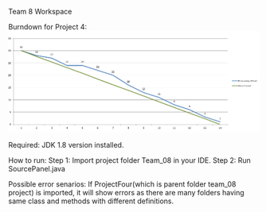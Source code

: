 Team 8 Workspace

Burndown for Project 4:
![burndown](Burndown_Chart.PNG)

Required: JDK 1.8 version installed.

How to run:
Step 1: Import project folder Team_08 in your IDE.
Step 2: Run SourcePanel.java

Possible error senarios:
If ProjectFour(which is parent folder team_08 project) is imported, it will show errors as there are many folders having same class and methods with different definitions.
